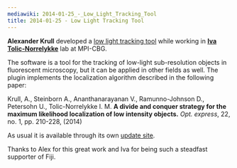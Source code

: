 ```yaml
---
mediawiki: 2014-01-25_-_Low_Light_Tracking_Tool
title: 2014-01-25 - Low Light Tracking Tool
---
```


**Alexander Krull** developed a [low light tracking tool](/plugins/low-light-tracking-tool) while working in [**Iva Tolic-Norrelykke**](http://www.mpi-cbg.de/en/research/research-groups/iva-tolic-norrelykke.html) lab at MPI-CBG.

The software is a tool for the tracking of low-light sub-resolution objects in fluorescent microscopy, but it can be applied in other fields as well. The plugin implements the localization algorithm described in the following paper:

Krull, A., Steinborn A., Ananthanarayanan V., Ramunno-Johnson D., Petersohn U., Tolic-Norrelykke I. M. **A divide and conquer strategy for the maximum likelihood localization of low intensity objects.** *Opt. express*, 22, no. 1, pp. 210-228, (2014)

As usual it is available through its own [update site](/list-of-update-sites).

Thanks to Alex for this great work and Iva for being such a steadfast supporter of Fiji.


